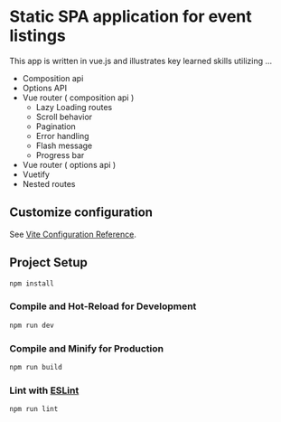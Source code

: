 # Static SPA application for event listings

This app is written in vue.js and illustrates key learned skills utilizing ...
* Composition api
* Options API
* Vue router ( composition api )
  * Lazy Loading routes
  * Scroll behavior
  * Pagination
  * Error handling
  * Flash message
  * Progress bar
* Vue router ( options api )
* Vuetify
* Nested routes

## Customize configuration

See [Vite Configuration Reference](https://vite.dev/config/).

## Project Setup

```sh
npm install
```

### Compile and Hot-Reload for Development

```sh
npm run dev
```

### Compile and Minify for Production

```sh
npm run build
```

### Lint with [ESLint](https://eslint.org/)

```sh
npm run lint
```
